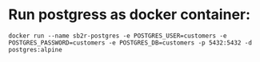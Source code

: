 
# Run postgress as docker container:
```batch
docker run --name sb2r-postgres -e POSTGRES_USER=customers -e POSTGRES_PASSWORD=customers -e POSTGRES_DB=customers -p 5432:5432 -d postgres:alpine
```
